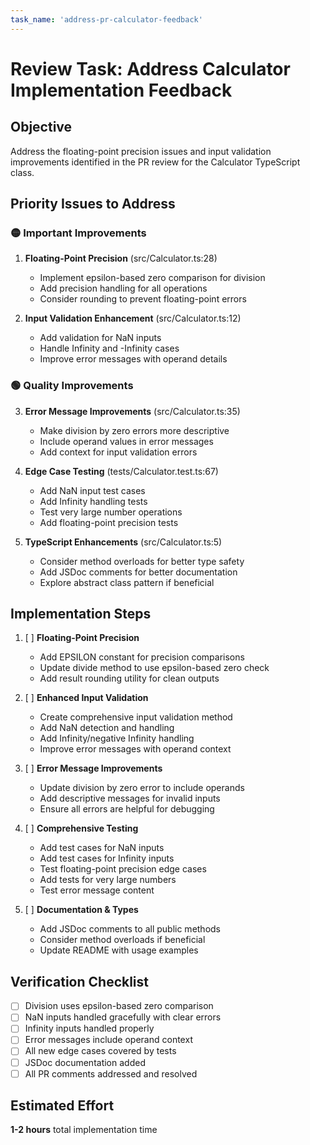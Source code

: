 ```yaml
---
task_name: 'address-pr-calculator-feedback'
---
```


# Review Task: Address Calculator Implementation Feedback

## Objective

Address the floating-point precision issues and input validation improvements identified in the PR review for the Calculator TypeScript class.

## Priority Issues to Address

### 🟡 Important Improvements
1. **Floating-Point Precision** (src/Calculator.ts:28)
   - Implement epsilon-based zero comparison for division
   - Add precision handling for all operations
   - Consider rounding to prevent floating-point errors

2. **Input Validation Enhancement** (src/Calculator.ts:12)
   - Add validation for NaN inputs
   - Handle Infinity and -Infinity cases
   - Improve error messages with operand details

### 🟢 Quality Improvements
3. **Error Message Improvements** (src/Calculator.ts:35)
   - Make division by zero errors more descriptive
   - Include operand values in error messages
   - Add context for input validation errors

4. **Edge Case Testing** (tests/Calculator.test.ts:67)
   - Add NaN input test cases
   - Add Infinity handling tests
   - Test very large number operations
   - Add floating-point precision tests

5. **TypeScript Enhancements** (src/Calculator.ts:5)
   - Consider method overloads for better type safety
   - Add JSDoc comments for better documentation
   - Explore abstract class pattern if beneficial

## Implementation Steps

1. [ ] **Floating-Point Precision**
   - Add EPSILON constant for precision comparisons
   - Update divide method to use epsilon-based zero check
   - Add result rounding utility for clean outputs

2. [ ] **Enhanced Input Validation**
   - Create comprehensive input validation method
   - Add NaN detection and handling
   - Add Infinity/negative Infinity handling
   - Improve error messages with operand context

3. [ ] **Error Message Improvements**
   - Update division by zero error to include operands
   - Add descriptive messages for invalid inputs
   - Ensure all errors are helpful for debugging

4. [ ] **Comprehensive Testing**
   - Add test cases for NaN inputs
   - Add test cases for Infinity inputs
   - Test floating-point precision edge cases
   - Add tests for very large numbers
   - Test error message content

5. [ ] **Documentation & Types**
   - Add JSDoc comments to all public methods
   - Consider method overloads if beneficial
   - Update README with usage examples

## Verification Checklist

- [ ] Division uses epsilon-based zero comparison
- [ ] NaN inputs handled gracefully with clear errors
- [ ] Infinity inputs handled properly
- [ ] Error messages include operand context
- [ ] All new edge cases covered by tests
- [ ] JSDoc documentation added
- [ ] All PR comments addressed and resolved

## Estimated Effort
**1-2 hours** total implementation time